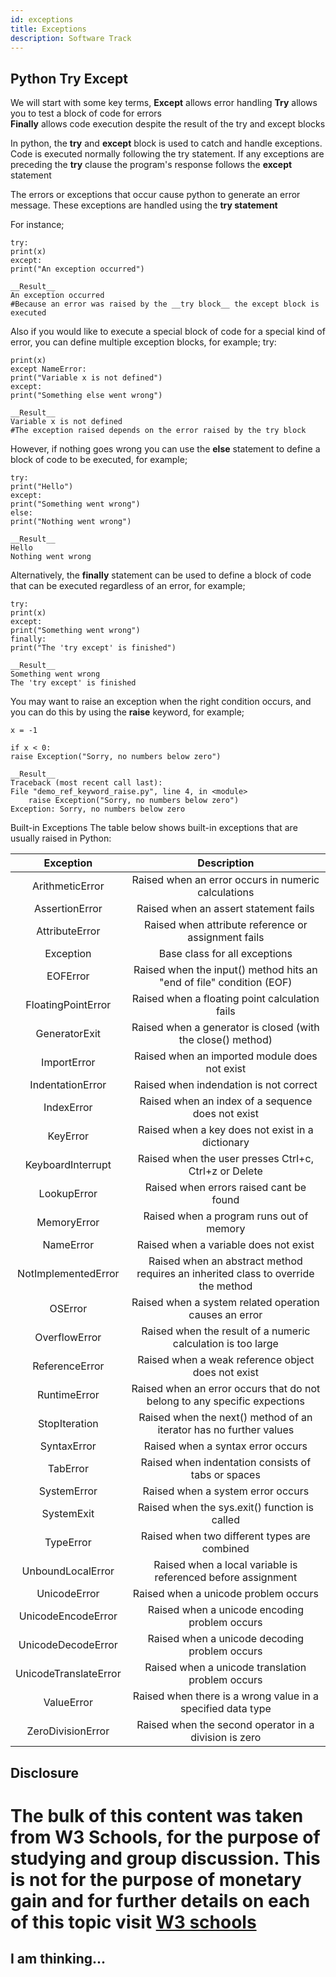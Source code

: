 ```yaml
---
id: exceptions
title: Exceptions
description: Software Track
---
```




## Python Try Except

We will start with some key terms, 
__Except__ allows error handling 
__Try__ allows you to test a block of code for errors  
__Finally__ allows code execution despite the result of the try and except blocks 
 
In python, the __try__ and __except__ block is used to catch and handle exceptions. Code is executed normally following the try statement. If any exceptions are preceding the __try__ clause the program's response follows the __except__ statement  

The errors or exceptions that occur cause python to generate an error message. 
These exceptions are handled using the __try statement__ 

For instance; 

    try:
    print(x)
    except:
    print("An exception occurred")

    __Result__
    An exception occurred
    #Because an error was raised by the __try block__ the except block is executed 



Also if you would like to execute a special block of code for a special kind of error, you can define multiple exception blocks, for example;
try:  

    print(x)
    except NameError:
    print("Variable x is not defined")
    except:
    print("Something else went wrong")

    __Result__
    Variable x is not defined
    #The exception raised depends on the error raised by the try block  


However, if nothing goes wrong you can use the __else__ statement to define a block of code to be executed, for example; 

    try:
    print("Hello")
    except:
    print("Something went wrong")
    else:
    print("Nothing went wrong")

    __Result__
    Hello 
    Nothing went wrong 

Alternatively, the __finally__ statement can be used to define a block of code that can be executed regardless of an error, for example;  


    try:
    print(x)
    except:
    print("Something went wrong")
    finally:
    print("The 'try except' is finished")

    __Result__
    Something went wrong
    The 'try except' is finished

You may want to raise an exception when the right condition occurs, and you can do this by using the __raise__ keyword, for example;  


    x = -1

    if x < 0:
    raise Exception("Sorry, no numbers below zero")

    __Result__
    Traceback (most recent call last):
    File "demo_ref_keyword_raise.py", line 4, in <module>
        raise Exception("Sorry, no numbers below zero")
    Exception: Sorry, no numbers below zero  


Built-in Exceptions
The table below shows built-in exceptions that are usually raised in Python:

|Exception	        |Description                                                                               |
|:-----------------:|:----------------------------------------------------------------------------------------:|
|ArithmeticError   	|Raised when an error occurs in numeric calculations                                       |
|AssertionError	    |Raised when an assert statement fails                                                     |
|AttributeError	    |Raised when attribute reference or assignment fails                                       |
|Exception	        |Base class for all exceptions                                                             |
|EOFError	        |Raised when the input() method hits an "end of file" condition (EOF)                      |
|FloatingPointError	|Raised when a floating point calculation fails                                            |
|GeneratorExit	    |Raised when a generator is closed (with the close() method)                               |
|ImportError	    |    Raised when an imported module does not exist                                         |
|IndentationError	|Raised when indendation is not correct                                                    |
|IndexError	        |Raised when an index of a sequence does not exist                                         |
|KeyError	        |Raised when a key does not exist in a dictionary                                          |
|KeyboardInterrupt	|Raised when the user presses Ctrl+c, Ctrl+z or Delete                                     |
|LookupError	    |    Raised when errors raised cant be found                                               |
|MemoryError	    |    Raised when a program runs out of memory                                              |
|NameError	        |Raised when a variable does not exist                                                     |
|NotImplementedError|	Raised when an abstract method requires an inherited class to override the method     |
|OSError	        |    Raised when a system related operation causes an error                                |
|OverflowError	    |Raised when the result of a numeric calculation is too large                              |
|ReferenceError	    |Raised when a weak reference object does not exist                                        |
|RuntimeError	    |Raised when an error occurs that do not belong to any specific expections                 |
|StopIteration	    |Raised when the next() method of an iterator has no further values                        |
|SyntaxError	    |    Raised when a syntax error occurs                                                     |
|TabError	        |Raised when indentation consists of tabs or spaces                                        |
|SystemError	    |    Raised when a system error occurs                                                     |
|SystemExit	        |Raised when the sys.exit() function is called                                             |
|TypeError	        |Raised when two different types are combined                                              |
|UnboundLocalError	|Raised when a local variable is referenced before assignment                              |
|UnicodeError	    |Raised when a unicode problem occurs                                                      |
|UnicodeEncodeError	|Raised when a unicode encoding problem occurs                                             |
|UnicodeDecodeError	|Raised when a unicode decoding problem occurs                                             |
|UnicodeTranslateError|	Raised when a unicode translation problem occurs                                      |
|ValueError	        |Raised when there is a wrong value in a specified data type                               |
|ZeroDivisionError	|Raised when the second operator in a division is zero                                     |







































## Disclosure  
The bulk of this content was taken from W3 Schools, for the purpose of studying and group discussion. This is not for the purpose of monetary gain and for further details on each of this topic visit  [W3 schools](https://www.w3schools.com/)
=======
## I am thinking...

